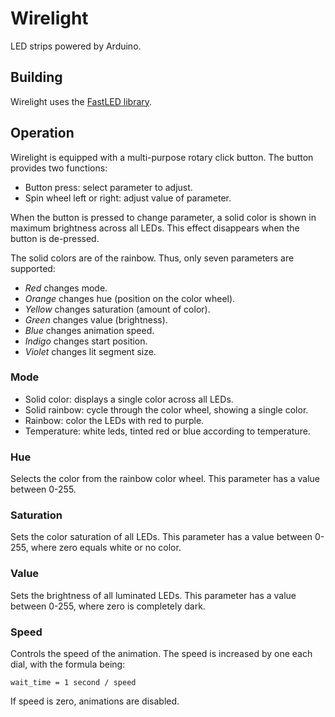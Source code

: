 # Wirelight

LED strips powered by Arduino.

## Building

Wirelight uses the [FastLED library](https://github.com/FastLED/FastLED).

## Operation

Wirelight is equipped with a multi-purpose rotary click button. The button
provides two functions:

* Button press: select parameter to adjust.
* Spin wheel left or right: adjust value of parameter.

When the button is pressed to change parameter, a solid color is shown in
maximum brightness across all LEDs. This effect disappears when the button is
de-pressed.

The solid colors are of the rainbow. Thus, only seven parameters are supported:

* *Red* changes mode.
* *Orange* changes hue (position on the color wheel).
* *Yellow* changes saturation (amount of color).
* *Green* changes value (brightness).
* *Blue* changes animation speed.
* *Indigo* changes start position.
* *Violet* changes lit segment size.

### Mode

* Solid color: displays a single color across all LEDs.
* Solid rainbow: cycle through the color wheel, showing a single color.
* Rainbow: color the LEDs with red to purple.
* Temperature: white leds, tinted red or blue according to temperature.

### Hue

Selects the color from the rainbow color wheel. This parameter has a value
between 0-255.

### Saturation

Sets the color saturation of all LEDs. This parameter has a value between
0-255, where zero equals white or no color.

### Value

Sets the brightness of all luminated LEDs. This parameter has a value between
0-255, where zero is completely dark.

### Speed

Controls the speed of the animation. The speed is increased by one each dial,
with the formula being:

    wait_time = 1 second / speed

If speed is zero, animations are disabled.

